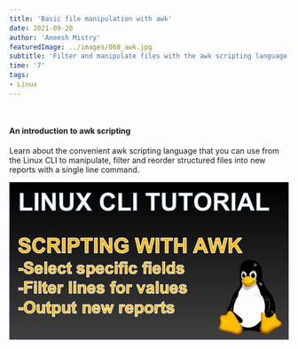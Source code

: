 ```yaml
---
title: 'Basic file manipulation with awk'
date: 2021-09-20
author: 'Aneesh Mistry'
featuredImage: ../images/068_awk.jpg
subtitle: 'Filter and manipulate files with the awk scripting language to create new reports from the Linux CLI'
time: '7'
tags:
- Linux
---
```


<br>
<h4>An introduction to awk scripting</h4>
<p>
Learn about the convenient awk scripting language that you can use from the Linux CLI to manipulate, filter and reorder structured files into new reports with a single line command. 

[![YouTube video link](../images/068_awk.jpg)]( https://youtu.be/RWDEOwZLfWM )


</p>

